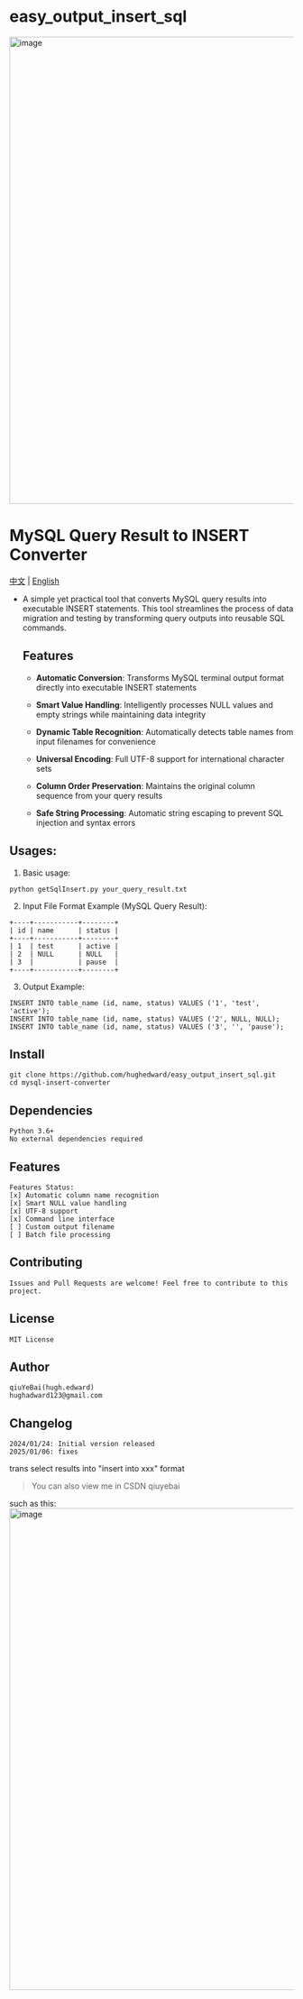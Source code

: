 # easy_output_insert_sql

<img width="829" alt="image" src="https://github.com/user-attachments/assets/71339af4-53f4-4d7a-be78-138e018d7088">

# MySQL Query Result to INSERT Converter

[中文](README.md) | [English](README_EN.md)

- A simple yet practical tool that converts MySQL query results into executable INSERT statements. 
  This tool streamlines the process of data migration and testing by transforming query outputs into reusable SQL commands.

  ## Features

  - **Automatic Conversion**: Transforms MySQL terminal output format directly into executable INSERT statements
    
  - **Smart Value Handling**: Intelligently processes NULL values and empty strings while maintaining data integrity
    
  - **Dynamic Table Recognition**: Automatically detects table names from input filenames for convenience
    
  - **Universal Encoding**: Full UTF-8 support for international character sets
    
  - **Column Order Preservation**: Maintains the original column sequence from your query results
    
  - **Safe String Processing**: Automatic string escaping to prevent SQL injection and syntax errors

## Usages:

1. Basic usage:

```shell
python getSqlInsert.py your_query_result.txt
```

2. Input File Format Example (MySQL Query Result):

```shell
+----+-----------+--------+
| id | name      | status |
+----+-----------+--------+
| 1  | test      | active |
| 2  | NULL      | NULL   |
| 3  |           | pause  |
+----+-----------+--------+
```

3. Output Example:

```shell
INSERT INTO table_name (id, name, status) VALUES ('1', 'test', 'active');
INSERT INTO table_name (id, name, status) VALUES ('2', NULL, NULL);
INSERT INTO table_name (id, name, status) VALUES ('3', '', 'pause');
```

## Install

```shell
git clone https://github.com/hughedward/easy_output_insert_sql.git
cd mysql-insert-converter
```

## Dependencies

```shell
Python 3.6+
No external dependencies required
```

## Features

```shell
Features Status:
[x] Automatic column name recognition
[x] Smart NULL value handling
[x] UTF-8 support
[x] Command line interface
[ ] Custom output filename
[ ] Batch file processing
```

## Contributing

```shell
Issues and Pull Requests are welcome! Feel free to contribute to this project.
```

## License

```shell
MIT License
```

## Author

```shell
qiuYeBai(hugh.edward)
hughadward123@gmail.com
```

## Changelog

```shell
2024/01/24: Initial version released
2025/01/06: fixes
```




trans select results into "insert into xxx" format

> You can also view me in CSDN qiuyebai

such as this:
<img width="855" alt="image" src="https://github.com/user-attachments/assets/b1337857-ad9e-47b9-8d0d-ee4e8f836817" />



